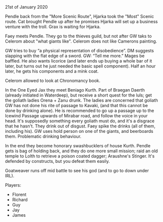 21st of January 2020

Pendle back from the "More Scenic Route", Hjarka took the "Most" Scenic route.
Cat brought Pendle up after he promises Hjarka will set up a business venture with the troll.
Grax is waiting for Hjarka.

Faey meets Pendle. They go to the thieves guild, but not after GW taks to Celerom about "what giants like".
Celerom does not like Camerons painting.

GW tries to buy “a physical representation of disobedience”.  DM suggests slapping with the flat edge of a sword. GW: “Tell me more.” Mages be baffled.
He also wants licorice (and later ends up buying a whole bar of it later, but turns out he just needed the basic spell component). Half an hour later, he gets his components and a mink coat.

Celerom allowed to look at Chronomancy book.

In the One Eyed Jax they meet Beniago Kurth. Part of Braegan Daerth (already initiated in Waterdeep), but receive a short quest for the luls; get the goliath ladies Orena + Zanu drunk.
The ladies are concerned that goliath GW has not done his rite of passage to Kavaki, (and that this cannot be done by drinking alone). He is recommended to go up a passage up to the Icewind Passage upwards of Mirabar road, and follow the voice in your head. It's supposedly something every goliath must do, and it's a disgrace that he hasn't.
They drink out of disgust. Faey spike the drinks (all of them, including his). GW uses hold person on one of the giants, and beerboards them. Problematic drinking behaviour.

In the end they become honorary swashbucklers of house Kurth. Pendle gets is bag of holding back, and they do one more small mission; raid an old temple to Lolth to retrieve a poison coated dagger; Araushne's Stinger. It's defended by constructs, but you defeat them easily.

Goatweaver runs off mid battle to see his god (and to go to down under IRL).

Players:
- Florent
- Richard
- Guy
- Jay
- James
